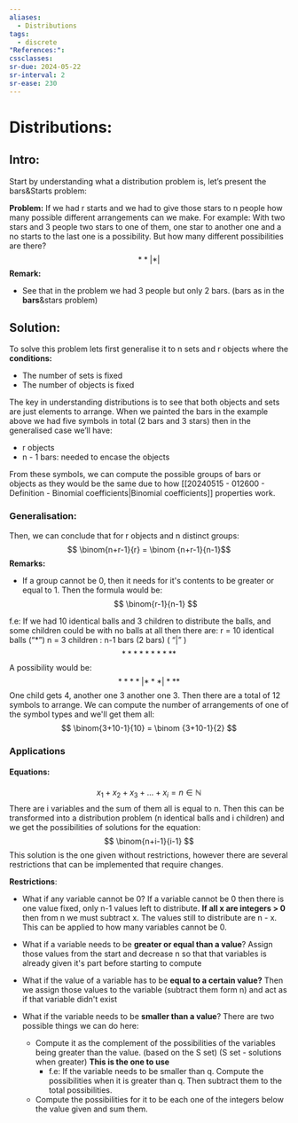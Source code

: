 ```yaml
---
aliases:
  - Distributions
tags:
  - discrete
"References:": 
cssclasses: 
sr-due: 2024-05-22
sr-interval: 2
sr-ease: 230
---
```

# Distributions: 
## Intro:
Start by understanding what a distribution problem is, let’s present the bars&Starts problem:

**Problem:**
	If we had r starts and we had to give those stars to n people how many possible different arrangements can we make. 
	For example: With two stars and 3 people two stars to one of them, one star to another one and a no starts to the last one is a possibility. But how many different possibilities are there?
	$$
	**| * |
	$$
**Remark:**
+ See that in the problem we had 3 people but only 2 bars. (bars as in the **bars**&stars problem)

## Solution:
To solve this problem lets first generalise it to n sets and r objects where the **conditions:**
+ The number of sets is fixed
+ The number of objects is fixed

The key in understanding distributions is to see that both objects and sets are just elements to arrange. When we painted the bars in the example above we had five symbols in total (2 bars and 3 stars) then in the generalised case we’ll have: 

+ r objects
+ n - 1 bars: needed to encase the objects

From these symbols, we can compute the possible groups of bars or objects as they would be the same due to how [[20240515 - 012600 - Definition - Binomial coefficients|Binomial coefficients]] properties work.

### Generalisation: 
Then, we can conclude that for r objects and n distinct groups:
$$
\binom{n+r-1}{r} = \binom {n+r-1}{n-1}$$
**Remarks:** 

+ If a group cannot be 0, then it needs for it's contents to be greater or equal to 1. Then the formula would be: 
$$
\binom{r-1}{n-1}
$$


f.e: 
	If we had 10 identical balls and 3 children to distribute the balls, and some children could be with no balls at all then there are: 
	r = 10 identical balls (“\*”)
	n = 3 children : n-1 bars (2 bars) ( “|” )
	$$
	* * * * * * * * * * 
	$$
	A possibility would be: 
	$$
	* * * *| * * * |* * * 
	$$
	One child gets 4, another one 3 another one 3. 
	Then there are a total of 12 symbols to arrange. We can compute the number of arrangements of one of the symbol types and we'll get them all: 
	$$
	\binom{3+10-1}{10} = \binom {3+10-1}{2}
	$$


### Applications 
#### Equations: 
$$
x_1 + x_2 + x_3+...+ x_i = n \in \mathbb{N}
$$
There are i variables and the sum of them all is equal to n. Then this can be transformed into a distribution problem (n identical balls and i children) and we get the possibilities of solutions for the equation: 
$$
\binom{n+i-1}{i-1}
$$
This solution is the one given without restrictions, however there are several restrictions that can be implemented that require changes.

**Restrictions**:
+ What if any variable cannot be 0? 
  If a variable cannot be 0 then there is one value fixed, only n-1 values left to distribute. 
  **If all x are integers > 0** then from n we must subtract x. The values still to distribute are n - x. 
  This can be applied to how many variables cannot be 0.
  
+ What if a variable needs to be **greater or equal than a value**? Assign those values from the start and decrease n so that that variables is already given it's part before starting to compute
+ What if the value of a variable has to be **equal to a certain value?** Then we assign those values to the variable (subtract them form n) and act as if that variable didn't exist
+ What if the variable needs to be **smaller than a value**? There are two possible things we can do here: 
	+ Compute it as the complement of the possibilities of the variables being greater than the value. (based on the S set) (S set - solutions when greater) **This is the one to use** 
		+ f.e: If the variable needs to be smaller than q. Compute the possibilities when it is greater than q. Then subtract them to the total possibilities. 
	+ Compute the possibilities for it to be each one of the integers below the value given and sum them.